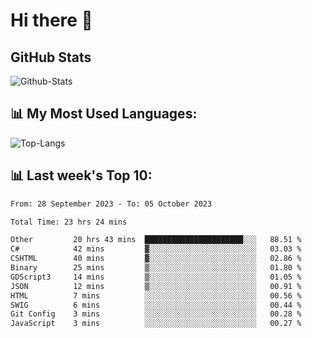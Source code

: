 # Hi there 👋

## GitHub Stats
![Github-Stats](https://github-readme-stats-sigma-five.vercel.app/api?username=ltorson&show_icons=true&theme=radical&count_private=true)

## 📊 My Most Used Languages:
![Top-Langs](https://github-readme-stats-sigma-five.vercel.app/api/top-langs/?username=LTorson&layout=compact&langs_count=10)

## 📊 Last week's Top 10:
<!--START_SECTION:waka-->

```txt
From: 28 September 2023 - To: 05 October 2023

Total Time: 23 hrs 24 mins

Other         20 hrs 43 mins  ██████████████████████░░░   88.51 %
C#            42 mins         ▓░░░░░░░░░░░░░░░░░░░░░░░░   03.03 %
CSHTML        40 mins         ▓░░░░░░░░░░░░░░░░░░░░░░░░   02.86 %
Binary        25 mins         ▒░░░░░░░░░░░░░░░░░░░░░░░░   01.80 %
GDScript3     14 mins         ▒░░░░░░░░░░░░░░░░░░░░░░░░   01.05 %
JSON          12 mins         ▒░░░░░░░░░░░░░░░░░░░░░░░░   00.91 %
HTML          7 mins          ░░░░░░░░░░░░░░░░░░░░░░░░░   00.56 %
SWIG          6 mins          ░░░░░░░░░░░░░░░░░░░░░░░░░   00.44 %
Git Config    3 mins          ░░░░░░░░░░░░░░░░░░░░░░░░░   00.28 %
JavaScript    3 mins          ░░░░░░░░░░░░░░░░░░░░░░░░░   00.27 %
```

<!--END_SECTION:waka-->
